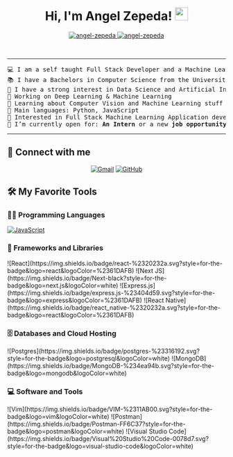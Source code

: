 <h1 align="center">
Hi, I'm Angel Zepeda!
	<a href="https://github.com/angel-zepeda" target="_self">
		<img src="https://media.giphy.com/media/hvRJCLFzcasrR4ia7z/giphy.gif" width="30">
	</a>
</h1>
<p align="center">
	<a href="https://github.com/angel-zepeda">
		<img src="https://komarev.com/ghpvc/?username=angel-zepeda&label=Profile%20views&color=0e75b6&style=flat" alt="angel-zepeda" />
	</a>
	<a href="https://github.com/angel-zepeda">
		<img src="https://img.shields.io/github/followers/angel-zepeda?label=Followers" alt="angel-zepeda" />
	</a>
</p>
<br/>

<hr>

<pre>
💻 I am a self taught Full Stack Developer and a Machine Learning Developer
📚 I have a Bachelors in Computer Science from the University Cadi Ayyad at Morocco
📝 I have a strong interest in Data Science and Artificial Intelligence
🔭 Working on Deep Learning & Machine Learning
🌱 Learning about Computer Vision and Machine Learning stuff
🌟 Main languages: Python, JavaScript
🚩 Interested in Full Stack Machine Learning Application development
🤔 I’m currently open for: <b>An Intern</b> or a new <b>job opportunity</b>, this is <a href="https://drive.google.com/file/d/1OL-pYjC8jb3u3bbqLswQooZkah4ExeZf/view?usp=sharing" target="_blank">MY RESUME.</a>
</pre>
<hr>

## 🤝 Connect with me
<p align="center">
	<a href="mailto:angel.zepeda0508@gmail.com"><img img src="https://img.shields.io/badge/gmail-%23EA4335.svg?style=plastic&logo=gmail&logoColor=white" alt="Gmail"/></a>
	<a href="https://github.com/angel-zepeda"><img src="https://img.shields.io/badge/github-%23181717.svg?style=plastic&logo=github&logoColor=white" alt="GitHub"/></a>
</p>

## 🛠️ My Favorite Tools

### 👨‍💻 Programming Languages

<p>
    <a href="https://github.com/angel-zepeda"><img alt="JavaScript" src="https://img.shields.io/badge/JavaScript%20-%23F7DF1E.svg?logo=javascript&logoColor=black"></a>

### 🧰 Frameworks and Libraries

<p>
    ![React](https://img.shields.io/badge/react-%2320232a.svg?style=for-the-badge&logo=react&logoColor=%2361DAFB)
    ![Next JS](https://img.shields.io/badge/Next-black?style=for-the-badge&logo=next.js&logoColor=white)
    ![Express.js](https://img.shields.io/badge/express.js-%23404d59.svg?style=for-the-badge&logo=express&logoColor=%2361DAFB)
    ![React Native](https://img.shields.io/badge/react_native-%2320232a.svg?style=for-the-badge&logo=react&logoColor=%2361DAFB)
    
</p>

### 🗄️ Databases and Cloud Hosting

<p>
    ![Postgres](https://img.shields.io/badge/postgres-%23316192.svg?style=for-the-badge&logo=postgresql&logoColor=white)
    ![MongoDB](https://img.shields.io/badge/MongoDB-%234ea94b.svg?style=for-the-badge&logo=mongodb&logoColor=white)
</p>

### 💻 Software and Tools

<p>
    ![Vim](https://img.shields.io/badge/VIM-%2311AB00.svg?style=for-the-badge&logo=vim&logoColor=white)
    ![Postman](https://img.shields.io/badge/Postman-FF6C37?style=for-the-badge&logo=postman&logoColor=white)
    ![Visual Studio Code](https://img.shields.io/badge/Visual%20Studio%20Code-0078d7.svg?style=for-the-badge&logo=visual-studio-code&logoColor=white)
</p>
</br>

